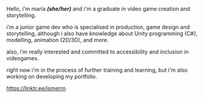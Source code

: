 Hello, i'm maría ***(she/her)*** and i'm a graduate in video game creation and storytelling.

i'm a junior game dev who is specialised in production, game design and storytelling, although i also have knowledge about Unity programming (C#), modelling, animation (2D/3D), and more.

also, i'm really interested and committed to accessibility and inclusion in videogames. 

right now i'm in the process of further training and learning, but i'm also working on developing my portfolio.

https://linktr.ee/ismerrn
